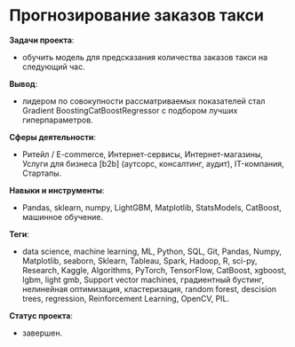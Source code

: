 # Прогнозирование заказов такси
__Задачи проекта__: 
* обучить модель для предсказания количества заказов такси на следующий час.

__Вывод__: 
* лидером по совокупности рассматриваемых показателей стал Gradient BoostingCatBoostRegressor с подбором лучших гиперпараметров.
 
__Сферы деятельности__: 
* Ритейл / E-commerce, Интернет-сервисы, Интернет-магазины, Услуги для бизнеса [b2b] (аутсорс, консалтинг, аудит), IT-компания, Стартапы.

__Навыки и инструменты__:
* Pandas, sklearn, numpy, LightGBM, Matplotlib, StatsModels, CatBoost, машинное обучение.

__Теги__:
* data science, machine learning, ML, Python, SQL, Git, Pandas, Numpy, Matplotlib, seaborn, Sklearn, Tableau, Spark, Hadoop, R, sci-py, Research, Kaggle, Algorithms, PyTorch, TensorFlow, CatBoost, xgboost, lgbm, light gmb, Support vector machines, градиентный бустинг, нелинейная оптимизация, кластеризация, random forest, descision trees,  regression,  Reinforcement Learning, OpenCV, PIL.

__Статус проекта__: 
* завершен.
